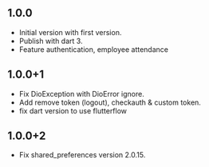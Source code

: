## 1.0.0

- Initial version with first version.
- Publish with dart 3.
- Feature authentication, employee attendance

## 1.0.0+1

- Fix DioException with DioError ignore.
- Add remove token (logout), checkauth & custom token.
- fix dart version to use flutterflow

## 1.0.0+2

- Fix shared_preferences version 2.0.15.
